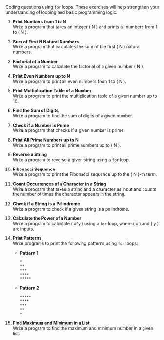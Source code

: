 Coding questions using `for` loops. These exercises will help strengthen your understanding of looping and basic programming logic:

1. **Print Numbers from 1 to N**  
   Write a program that takes an integer \( N \) and prints all numbers from 1 to \( N \).

2. **Sum of First N Natural Numbers**  
   Write a program that calculates the sum of the first \( N \) natural numbers.

3. **Factorial of a Number**  
   Write a program to calculate the factorial of a given number \( N \).

4. **Print Even Numbers up to N**  
   Write a program to print all even numbers from 1 to \( N \).

5. **Print Multiplication Table of a Number**  
   Write a program to print the multiplication table of a given number up to 10.

6. **Find the Sum of Digits**  
   Write a program to find the sum of digits of a given number.

7. **Check if a Number is Prime**  
   Write a program that checks if a given number is prime.

8. **Print All Prime Numbers up to N**  
   Write a program to print all prime numbers up to \( N \).

9. **Reverse a String**  
   Write a program to reverse a given string using a `for` loop.

10. **Fibonacci Sequence**  
    Write a program to print the Fibonacci sequence up to the \( N \)-th term.

11. **Count Occurrences of a Character in a String**  
    Write a program that takes a string and a character as input and counts the number of times the character appears in the string.

12. **Check if a String is a Palindrome**  
    Write a program to check if a given string is a palindrome.

13. **Calculate the Power of a Number**  
    Write a program to calculate \( x^y \) using a `for` loop, where \( x \) and \( y \) are inputs.

14. **Print Patterns**  
    Write programs to print the following patterns using `for` loops:
    - **Pattern 1**  
      ```
      *
      **
      ***
      ****
      *****
      ```
    - **Pattern 2**  
      ```
      *****
      ****
      ***
      **
      *
      ```

15. **Find Maximum and Minimum in a List**  
    Write a program to find the maximum and minimum number in a given list.
